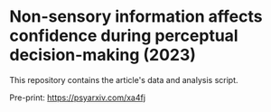 # Non-sensory information affects confidence during perceptual decision-making (2023)
This repository contains the article's data and analysis script.

Pre-print: https://psyarxiv.com/xa4fj
